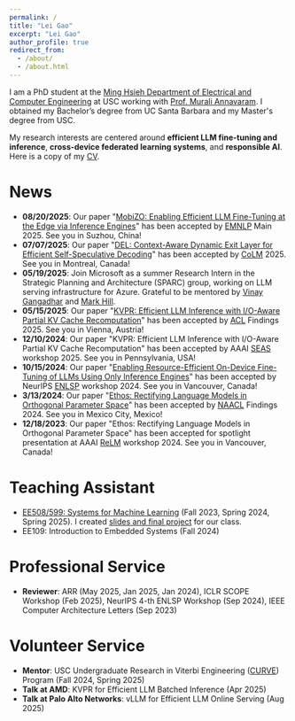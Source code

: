 ```yaml
---
permalink: /
title: "Lei Gao"
excerpt: "Lei Gao"
author_profile: true
redirect_from: 
  - /about/
  - /about.html
---
```


I am a PhD student at the [Ming Hsieh Department of Electrical and Computer Engineering](https://minghsiehece.usc.edu/) at USC working with [Prof. Murali Annavaram](http://scip-lab.usc.edu/). I obtained my Bachelor’s degree from UC Santa Barbara and my Master's degree from USC. 

My research interests are centered around **efficient LLM fine-tuning and inference**, **cross-device federated learning systems**, and **responsible AI**. Here is a copy of my [CV](https://drive.google.com/file/d/1_nmI6PbiMfAH85MrOSnA6IIyZP2Sw-k6/view?usp=drive_link).

# News
* **08/20/2025**: Our paper "[MobiZO: Enabling Efficient LLM Fine-Tuning at the Edge via Inference Engines](https://arxiv.org/pdf/2409.15520)" has been accepted by [EMNLP](https://2025.emnlp.org/) Main 2025. See you in Suzhou, China!
* **07/07/2025**: Our paper "[DEL: Context-Aware Dynamic Exit Layer for Efficient Self-Speculative Decoding](https://arxiv.org/abs/2504.05598)" has been accepted by [CoLM](https://colmweb.org/) 2025. See you in Montreal, Canada!
* **05/19/2025**: Join Microsoft as a summer Research Intern in the Strategic Planning and Architecture (SPARC) group, working on LLM serving infrastructure for Azure. Grateful to be mentored by [Vinay Gangadhar](https://www.linkedin.com/in/vinaygangadhar/) and [Mark Hill](https://www.linkedin.com/in/mark-hill-a0b9a21b4/). 
* **05/15/2025**: Our paper "[KVPR: Efficient LLM Inference with I/O-Aware Partial KV Cache Recomputation](https://arxiv.org/abs/2411.17089)" has been accepted by [ACL](https://2025.aclweb.org/) Findings 2025. See you in Vienna, Austria!
* **12/10/2024**: Our paper "KVPR: Efficient LLM Inference with I/O-Aware Partial KV Cache Recomputation" has been accepted by AAAI [SEAS](https://seasworkshop.github.io/aaai25/) workshop 2025. See you in Pennsylvania, USA!
* **10/15/2024**: Our paper "[Enabling Resource-Efficient On-Device Fine-Tuning of LLMs Using Only Inference Engines](https://arxiv.org/pdf/2409.15520)" has been accepted by NeurIPS [ENLSP](https://neurips2024-enlsp.github.io/) workshop 2024. See you in Vancouver, Canada!
* **3/13/2024**: Our paper "[Ethos: Rectifying Language Models in Orthogonal Parameter Space](https://arxiv.org/abs/2403.08994)" has been accepted by [NAACL](https://aclanthology.org/2024.findings-naacl.132/) Findings 2024. See you in Mexico City, Mexico!
* **12/18/2023**: Our paper "Ethos: Rectifying Language Models in Orthogonal Parameter Space" has been accepted for spotlight presentation at AAAI [ReLM](https://sites.google.com/vectorinstitute.ai/relm2024/schedule?authuser=0) workshop 2024. See you in Vancouver, Canada! 

# Teaching Assistant
* [EE508/599: Systems for Machine Learning](https://ece-classes.usc.edu/ee599ml/) (Fall 2023, Spring 2024, Spring 2025). I created [slides and final project](https://drive.google.com/drive/folders/1-O5gVVR6GCFEz3ShQbHKn4ATEo1BcmIT?usp=sharing) for our class.
* EE109: Introduction to Embedded Systems (Fall 2024)

# Professional Service
* **Reviewer**: ARR (May 2025, Jan 2025, Jan 2024), ICLR SCOPE Workshop (Feb 2025), NeurIPS 4-th ENLSP Workshop (Sep 2024), IEEE Computer Architecture Letters (Sep 2023)

# Volunteer Service
* **Mentor**: USC Undergraduate Research in Viterbi Engineering ([CURVE](https://viterbiundergrad.usc.edu/research/curve/)) Program (Fall 2024, Spring 2025)
* **Talk at AMD**: KVPR for Efficient LLM Batched Inference (Apr 2025)
* **Talk at Palo Alto Networks**: vLLM for Efficient LLM Online Serving (Aug 2025)